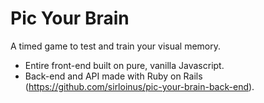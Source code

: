 # Pic Your Brain

A timed game to test and train your visual memory.

- Entire front-end built on pure, vanilla Javascript. 
- Back-end and API made with Ruby on Rails (https://github.com/sirloinus/pic-your-brain-back-end).


